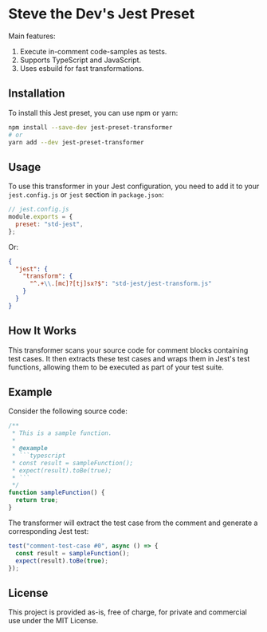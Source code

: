 # Steve the Dev's Jest Preset

Main features:

1. Execute in-comment code-samples as tests.
2. Supports TypeScript and JavaScript.
3. Uses esbuild for fast transformations.

## Installation

To install this Jest preset, you can use npm or yarn:

```bash
npm install --save-dev jest-preset-transformer
# or
yarn add --dev jest-preset-transformer
```

## Usage

To use this transformer in your Jest configuration, you need to add it to your
`jest.config.js` or `jest` section in `package.json`:

```javascript
// jest.config.js
module.exports = {
  preset: "std-jest",
};
```

Or:

```json
{
  "jest": {
    "transform": {
      "^.+\\.[mc]?[tj]sx?$": "std-jest/jest-transform.js"
    }
  }
}
```

## How It Works

This transformer scans your source code for comment blocks containing test
cases. It then extracts these test cases and wraps them in Jest's test
functions, allowing them to be executed as part of your test suite.

## Example

Consider the following source code:

````typescript
/**
 * This is a sample function.
 *
 * @example
 * ```typescript
 * const result = sampleFunction();
 * expect(result).toBe(true);
 * ```
 */
function sampleFunction() {
  return true;
}
````

The transformer will extract the test case from the comment and generate a
corresponding Jest test:

```typescript
test("comment-test-case #0", async () => {
  const result = sampleFunction();
  expect(result).toBe(true);
});
```

## License

This project is provided as-is, free of charge, for private and commercial use under the MIT License.
